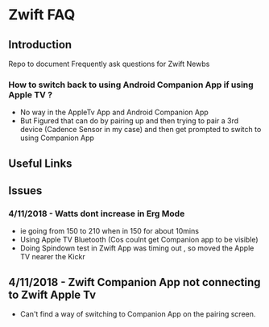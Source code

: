 # Zwift FAQ

## Introduction 
Repo to document Frequently ask questions for Zwift Newbs

### How to switch back to using Android Companion App if using Apple TV ? 

* No way in the AppleTv App and Android Companion App
* But Figured that can do by pairing up and then trying to pair a 3rd device (Cadence Sensor in my case) and then get prompted to switch to using Companion App

## Useful Links

## Issues 

### 4/11/2018 - Watts dont increase in Erg Mode

* ie going from 150 to 210 when in 150 for about 10mins
* Using Apple TV Bluetooth (Cos coulnt get Companion app to be visible)
* Doing Spindown test in Zwift App was timing out , so moved the Apple TV nearer the Kickr 

## 4/11/2018 - Zwift Companion App not connecting to Zwift Apple Tv 

* Can't find a way of switching to Companion App on the pairing screen. 


